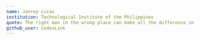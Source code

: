 ```yaml
---
name: Janrey Licas
institution: Technological Institute of the Philippines
quote: The right man in the wrong place can make all the difference in the world.
github_user: CodexLink
---
```

